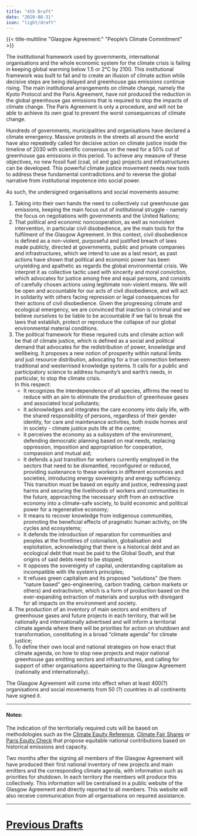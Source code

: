 ```yaml
---
title: "4th Draft"
date: "2020-08-31"
icon: "light/draft"
---
```


{{< title-multiline "Glasgow Agreement:" "People’s Climate Commitment" >}}

The institutional framework used by governments, international organisations and the whole economic system for the climate crisis is failing in keeping global warming below 1.5 or 2°C by 2100. This institutional framework was built to fail and to create an illusion of climate action while decisive steps are being delayed and greenhouse gas emissions continue rising. The main institutional arrangements on climate change, namely the Kyoto Protocol and the Paris Agreement, have not produced the reduction in the global greenhouse gas emissions that is required to stop the impacts of climate change. The Paris Agreement is only a procedure, and will not be able to achieve its own goal to prevent the worst consequences of climate change.  

Hundreds of governments, municipalities and organisations have declared a climate emergency. Massive protests in the streets all around the world have also repeatedly called for decisive action on climate justice inside the timeline of 2030 with scientific consensus on the need for a 50% cut of greenhouse gas emissions in this period. To achieve any measure of these objectives, no new fossil fuel (coal, oil and gas) projects and infrastructures can be developed. This powerful climate justice movement needs new tools to address these fundamental contradictions and to reverse the global narrative from institutional impotence into social power.  

As such, the undersigned organisations and social movements assume:  
1. Taking into their own hands the need to collectively cut greenhouse gas emissions, keeping the main focus out of institutional struggle - namely the focus on negotiations with governments and the United Nations;  
2. That political and economic noncooperation, as well as nonviolent intervention, in particular civil disobedience, are the main tools for the fulfilment of the Glasgow Agreement. In this context, civil disobedience is defined as a non-violent, purposeful and justified breach of laws made publicly, directed at governments, public and private companies and infrastructures, which we intend to use as a last resort, as past actions have shown that political and economic power has been unyielding and apathetic as regards the global environmental crisis. We interpret it as collective tactic used with sincerity and moral conviction, which advocates for justice among free and equal persons, and consists of carefully chosen actions using legitimate non-violent means. We will be open and accountable for our acts of civil disobedience, and will act in solidarity with others facing repression or legal consequences for their actions of civil disobedience. Given the progressing climate and ecological emergency, we are convinced that inaction is criminal and we believe ourselves to be liable to be accountable if we fail to break the laws that establish, protect or reproduce the collapse of our global environmental material conditions.  
3. The political framework for these required cuts and climate action will be that of climate justice, which is defined as a social and political demand that advocates for the redistribution of power, knowledge and wellbeing. It proposes a new notion of prosperity within natural limits and just resource distribution, advocating for a true connection between traditional and westernised knowledge systems. It calls for a public and participatory science to address humanity’s and earth’s needs, in particular, to stop the climate crisis.  
In this respect:  
	- It recognizes the interdependence of all species, affirms the need to reduce with an aim to eliminate the production of greenhouse gases and associated local pollutants;
	- It acknowledges and integrates the care economy into daily life, with the shared responsibility of persons, regardless of their gender identity, for care and maintenance activities, both inside homes and in society - climate justice puts life at the centre;
	- It perceives the economy as a subsystem of the environment, defending democratic planning based on real needs, replacing oppression, imposition and appropriation for cooperation, compassion and mutual aid;
	- It defends a just transition for workers currently employed in the sectors that need to be dismantled, reconfigured or reduced, providing sustenance to these workers in different economies and societies, introducing energy sovereignty and energy sufficiency. This transition must be based on equity and justice, redressing past harms and securing the livelihoods of workers and communities in the future, approaching the necessary shift from an extractive economy into a climate-safe society, to build economic and political power for a regenerative economy;
	- It means to recover knowledge from indigenous communities, promoting the beneficial effects of pragmatic human activity, on life cycles and ecosystems;
	- It defends the introduction of reparation for communities and peoples at the frontlines of colonialism, globalisation and exploitation, acknowledging that there is a historical debt and an ecological debt that must be paid to the Global South, and that origins of said debts need to be stopped;
	- It opposes the sovereignty of capital, understanding capitalism as incompatible with life system’s principles;
	- It refuses green capitalism and its proposed “solutions" (be them “nature based” geo-engineering, carbon trading, carbon markets or others) and extractivism, which is a form of production based on the ever-expanding extraction of materials and surplus with disregard for all impacts on the environment and society.
4. The production of an inventory of main sectors and emitters of greenhouse gases and future projects in each territory, that will be nationally and internationally advertised and will inform a territorial climate agenda where there will be priorities for action on shutdown and transformation, constituting in a broad “climate agenda” for climate justice;  
5. To define their own local and national strategies on how enact that climate agenda, on how to stop new projects and major national greenhouse gas emitting sectors and infrastructures, and calling for support of other organisations appertaining to the Glasgow Agreement (nationally and internationally).  

The Glasgow Agreement will come into effect when at least 400(?) organisations and social movements from 50 (?) countries in all continents have signed it.  

---

#### Notes:  

The indication of the territorially required cuts will be based on methodologies such as the [Climate Equity Reference](https://climateequityreference.org/), [Climate Fair Shares](http://www.climatefairshares.org/) or [Paris Equity Check](http://paris-equity-check.org/) that propose equitable national contributions based on historical emissions and capacity.  

Two months after the signing all members of the Glasgow Agreement will have produced their first national inventory of new projects and main emitters and the corresponding climate agenda, with information such as priorities for shutdown. In each territory the members will produce this collectively. This information will be centralised in a public website of the Glasgow Agreement and directly reported to all members. This website will also receive communication from all organisations on required assistance.  

---

# [Previous Drafts](/drafts)